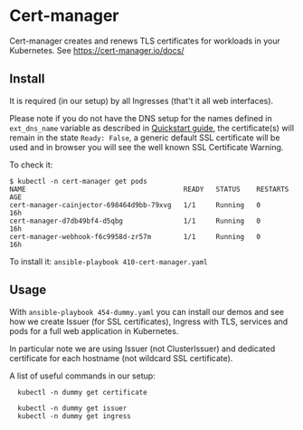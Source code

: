 # Cert-manager

Cert-manager creates and renews TLS certificates for workloads in your Kubernetes. See https://cert-manager.io/docs/

## Install

It is required (in our setup) by all Ingresses (that't it all web interfaces). 

Please note if you do not have 
the DNS setup for the names defined in `ext_dns_name` variable as described in 
[Quickstart guide](../cluster/Quickstart.md), 
the certificate(s) will remain in the state `Ready: False`, 
a generic default SSL certificate will be used
and in browser you will see the well known SSL Certificate Warning.

To check it: 

```
$ kubectl -n cert-manager get pods
NAME                                       READY   STATUS    RESTARTS   AGE
cert-manager-cainjector-698464d9bb-79xvg   1/1     Running   0          16h
cert-manager-d7db49bf4-d5qbg               1/1     Running   0          16h
cert-manager-webhook-f6c9958d-zr57m        1/1     Running   0          16h
```

To install it: `ansible-playbook 410-cert-manager.yaml`

## Usage

With `ansible-playbook 454-dummy.yaml` you can install our demos and see how we create 
Issuer (for SSL certificates), Ingress with TLS, services and pods for a full web application in Kubernetes.

In particular note we are using Issuer (not ClusterIssuer) and 
dedicated certificate for each hostname (not wildcard SSL certificate).

A list of useful commands in our setup:

```
  kubectl -n dummy get certificate

  kubectl -n dummy get issuer
  kubectl -n dummy get ingress
```

